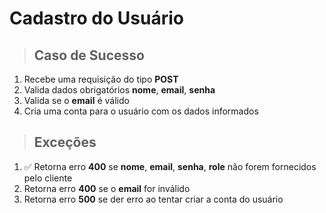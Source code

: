 # Cadastro do Usuário

> ## Caso de Sucesso
1. Recebe uma requisição do tipo **POST**
2. Valida dados obrigatórios **nome**, **email**, **senha**
3. Valida se o **email** é válido
4. Cria uma conta para o usuário com os dados informados

> ## Exceções
1. ✅ Retorna erro **400** se **nome**, **email**, **senha**, **role** não forem fornecidos pelo cliente
2. Retorna erro **400** se o **email** for inválido
3. Retorna erro **500** se der erro ao tentar criar a conta do usuário